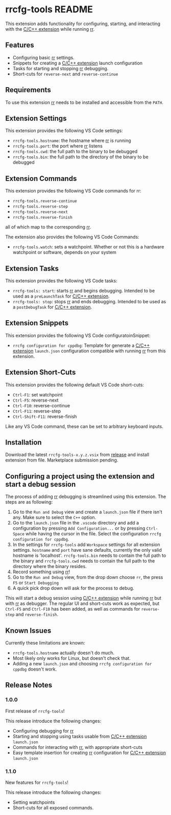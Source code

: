 # rrcfg-tools README

This extension adds functionality for configuring, starting, and interacting with the [C/C++ extension](https://marketplace.visualstudio.com/items?itemName=ms-vscode.cpptools) while running [rr](https://rr-project.org/).

## Features

- Configuring basic [rr](https://rr-project.org/) settings.
- Snippets for creating a [C/C++ extension](https://marketplace.visualstudio.com/items?itemName=ms-vscode.cpptools) launch configuration
- Tasks for starting and stopping [rr](https://rr-project.org/) debugging.
- Short-cuts for `reverse-next` and `reverse-continue`

## Requirements

To use this extension [rr](https://rr-project.org/) needs to be installed and accessible from the `PATH`.

## Extension Settings

This extension provides the following VS Code settings:

- `rrcfg-tools.hostname`: the hostname where [rr](https://rr-project.org/) is running
- `rrcfg-tools.port`: the port where [rr](https://rr-project.org/) listens
- `rrcfg-tools.cwd`: the full path to the binary to be debugged
- `rrcfg-tools.bin`: the full path to the directory of the binary to be debugged

## Extension Commands

This extension provides the following VS Code commands for rr:

- `rrcfg-tools.reverse-continue`
- `rrcfg-tools.reverse-step`
- `rrcfg-tools.reverse-next`
- `rrcfg-tools.reverse-finish`

all of which map to the corresponding [rr](https://rr-project.org/).

The extension also provides the following VS Code Commands:

- `rrcfg-tools.watch`: sets a watchpoint. Whether or not this is a hardware watchpoint or software, depends on your system

## Extension Tasks

This extension provides the following VS Code tasks:

- `rrcfg-tools: start`: starts [rr](https://rr-project.org/) and begins debugging. Intended to be used as a `preLaunchTask` for [C/C++ extension](https://marketplace.visualstudio.com/items?itemName=ms-vscode.cpptools).
- `rrcfg-tools: stop`: stops [rr](https://rr-project.org/) and ends debugging. Intended to be used as a `postDebugTask` for [C/C++ extension](https://marketplace.visualstudio.com/items?itemName=ms-vscode.cpptools).

## Extension Snippets

This extension provides the following VS Code configuratoinSnippet:

- `rrcfg configuration for cppdbg`: Template for generate a [C/C++ extension](https://marketplace.visualstudio.com/items?itemName=ms-vscode.cpptools) `launch.json` configuration compatible with running [rr](https://rr-project.org/) from this extension.

## Extension Short-Cuts

This extension provides the following default VS Code short-cuts:

- `Ctrl-F1`: set watchpoint
- `Ctrl-F5`: reverse-next
- `Ctrl-F10`: reverse-continue
- `Ctrl-F11`: reverse-step
- `Ctrl-Shift-F11`: reverse-finish

Like any VS Code command, these can be set to arbitrary keyboard inputs.

## Installation

Download the latest `rrcfg-tools-x.y.z.vsix` from [release](https://github.com/farre/rrcfg-tools/releases/latest) and install extension from file. Marketplace submission pending.

## Configuring a project using the extension and start a debug session

The process of adding [rr](https://rr-project.org/) debugging is streamlined using this extension. The steps are as following:

1. Go to the `Run and Debug` view and create a `launch.json` file if there isn't any. Make sure to select the `C++` option.
2. Go to the `launch.json` file in the `.vscode` directory and add a configuration by pressing `Add Configuration...` or by pressing `Ctrl-Space` while having the cursor in the file. Select the configuration `rrcfg configuration for cppdbg`.
3. In the settings for `rrcfg-tools` add `Workspace` settings for all extension settings. `hostname` and `port` have sane defaults, currently the only valid hostname is 'localhost'. `rrcfg-tools.bin` needs to contain the full path to the binary and `rrcfg-tools.cwd` needs to contain the full path to the directory where the binary resides.
4. Record something using [rr](https://rr-project.org/)!
5. Go to the `Run and Debug` view, from the drop down choose `rr`, the press `F5` or `Start Debugging`
6. A quick pick drop down will ask for the process to debug.

This will start a debug session using [C/C++ extension](https://marketplace.visualstudio.com/items?itemName=ms-vscode.cpptools) while running [rr](https://rr-project.org/) but with [rr](https://rr-project.org/) as debugger. The regular UI and short-cuts work as expected, but `Ctrl-F5` and `Ctrl-F10` has been added, as well as commands for `reverse-step` and `reverse-finish`.

## Known Issues

Currently these limitations are known:

- `rrcfg-tools.hostname` actually doesn't do much.
- Most likely only works for Linux, but doesn't check that.
- Adding a new `launch.json` and choosing `rrcfg configuration for cppdbg` doesn't work.

## Release Notes

### 1.0.0

First release of `rrcfg-tools`!

This release introduce the following changes:

- Configuring debugging for [rr](https://rr-project.org/)
- Starting and stopping using tasks usable from [C/C++ extension](https://marketplace.visualstudio.com/items?itemName=ms-vscode.cpptools) `launch.json`
- Commands for interacting with [rr](https://rr-project.org/), with appropriate short-cuts
- Easy template insertion for creating [rr](https://rr-project.org/) configuration for [C/C++ extension](https://marketplace.visualstudio.com/items?itemName=ms-vscode.cpptools) `launch.json`

### 1.1.0

New features for `rrcfg-tools`!

This release introduce the following changes:

- Setting watchpoints
- Short-cuts for all exposed commands.
